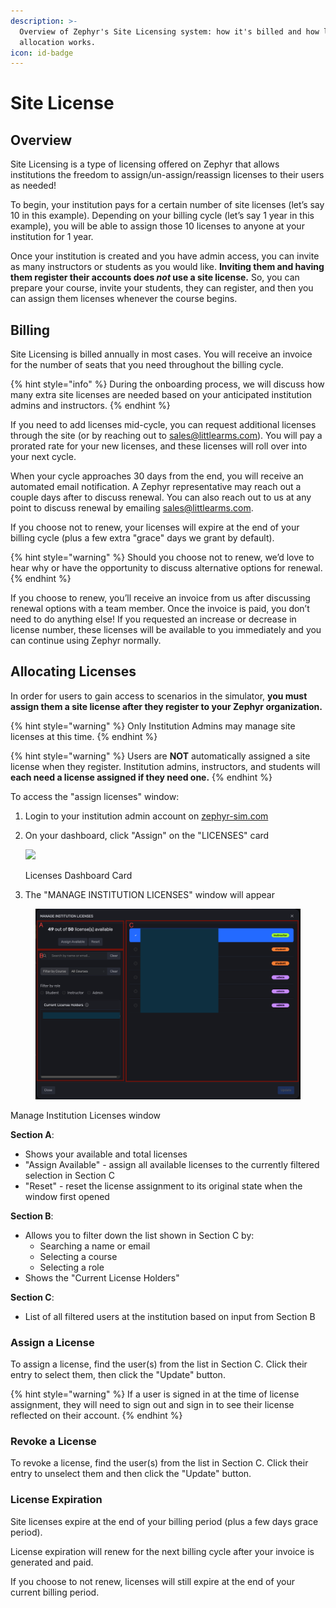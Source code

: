 ```yaml
---
description: >-
  Overview of Zephyr's Site Licensing system: how it's billed and how license
  allocation works.
icon: id-badge
---
```


# Site License

## Overview

Site Licensing is a type of licensing offered on Zephyr that allows institutions the freedom to assign/un-assign/reassign licenses to their users as needed!

To begin, your institution pays for a certain number of site licenses (let’s say 10 in this example). Depending on your billing cycle (let’s say 1 year in this example), you will be able to assign those 10 licenses to anyone at your institution for 1 year.

Once your institution is created and you have admin access, you can invite as many instructors or students as you would like. **Inviting them and having them register their accounts does&#x20;**_**not**_**&#x20;use a site license.** So, you can prepare your course, invite your students, they can register, and then you can assign them licenses whenever the course begins.

## Billing

Site Licensing is billed annually in most cases. You will receive an invoice for the number of seats that you need throughout the billing cycle.

{% hint style="info" %}
During the onboarding process, we will discuss how many extra site licenses are needed based on your anticipated institution admins and instructors.
{% endhint %}

If you need to add licenses mid-cycle, you can request additional licenses through the site (or by reaching out to [sales@littlearms.com](mailto:sales@littlearms.com)). You will pay a prorated rate for your new licenses, and these licenses will roll over into your next cycle.

When your cycle approaches 30 days from the end, you will receive an automated email notification. A Zephyr representative may reach out a couple days after to discuss renewal. You can also reach out to us at any point to discuss renewal by emailing [sales@littlearms.com](mailto:sales@littlearms.com).

If you choose not to renew, your licenses will expire at the end of your billing cycle (plus a few extra "grace" days we grant by default).

{% hint style="warning" %}
Should you choose not to renew, we’d love to hear why or have the opportunity to discuss alternative options for renewal.
{% endhint %}

If you choose to renew, you’ll receive an invoice from us after discussing renewal options with a team member. Once the invoice is paid, you don’t need to do anything else! If you requested an increase or decrease in license number, these licenses will be available to you immediately and you can continue using Zephyr normally.

## Allocating Licenses

In order for users to gain access to scenarios in the simulator, **you must assign them a site license after they register to your Zephyr organization.**

{% hint style="warning" %}
Only Institution Admins may manage site licenses at this time.
{% endhint %}

{% hint style="warning" %}
Users are **NOT** automatically assigned a site license when they register. Institution admins, instructors, and students will **each need a license assigned if they need one.**
{% endhint %}

To access the "assign licenses" window:

1. Login to your institution admin account on [zephyr-sim.com](https://zephyr-sim.com/)
2.  On your dashboard, click "Assign" on the "LICENSES" card

    [![](https://github.com/Little-Arms-Studios/zephyr-wiki/raw/20760f14f29d2b5df7cd7c361acf83389a37615c/.gitbook/assets/image%20\(2\)%20\(1\)%20\(1\).png)](https://github.com/Little-Arms-Studios/zephyr-wiki/blob/20760f14f29d2b5df7cd7c361acf83389a37615c/.gitbook/assets/image%20\(2\)%20\(1\)%20\(1\).png)

    Licenses Dashboard Card
3. The "MANAGE INSTITUTION LICENSES" window will appear

<figure><img src="../.gitbook/assets/image (320).png" alt=""><figcaption></figcaption></figure>

Manage Institution Licenses window

**Section A**:

* Shows your available and total licenses
* "Assign Available" - assign all available licenses to the currently filtered selection in Section C
* "Reset" - reset the license assignment to its original state when the window first opened

**Section B**:

* Allows you to filter down the list shown in Section C by:
  * Searching a name or email
  * Selecting a course
  * Selecting a role
* Shows the "Current License Holders"

**Section C**:

* List of all filtered users at the institution based on input from Section B

### Assign a License

To assign a license, find the user(s) from the list in Section C. Click their entry to select them, then click the "Update" button.

{% hint style="warning" %}
If a user is signed in at the time of license assignment, they will need to sign out and sign in to see their license reflected on their account.&#x20;
{% endhint %}

### Revoke a License

To revoke a license, find the user(s) from the list in Section C. Click their entry to unselect them and then click the "Update" button.

### License Expiration

Site licenses expire at the end of your billing period (plus a few days grace period).

License expiration will renew for the next billing cycle after your invoice is generated and paid.

If you choose to not renew, licenses will still expire at the end of your current billing period.

